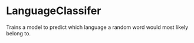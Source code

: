 # LanguageClassifer
Trains a model to predict which language a random word would most likely belong to.
